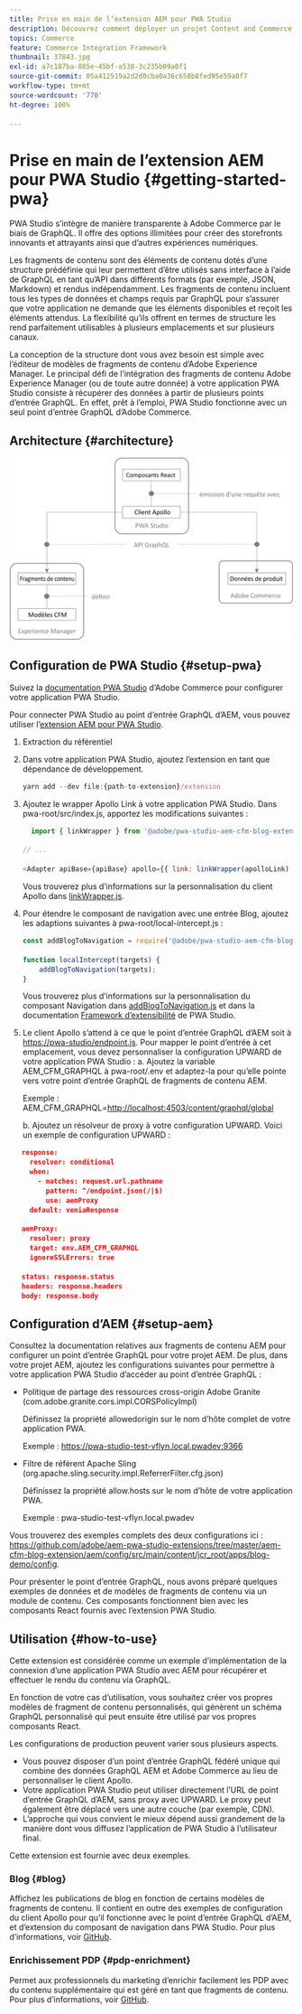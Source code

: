 ```yaml
---
title: Prise en main de l’extension AEM pour PWA Studio
description: Découvrez comment déployer un projet Content and Commerce découplé AEM avec PWA Studio.
topics: Commerce
feature: Commerce Integration Framework
thumbnail: 37843.jpg
exl-id: a7c187ba-885e-45bf-a538-3c235b09a0f1
source-git-commit: 05a412519a2d2d0cba0a36c658b8fed95e59a0f7
workflow-type: tm+mt
source-wordcount: '770'
ht-degree: 100%

---
```


# Prise en main de l’extension AEM pour PWA Studio {#getting-started-pwa}

PWA Studio s’intègre de manière transparente à Adobe Commerce par le biais de GraphQL. Il offre des options illimitées pour créer des storefronts innovants et attrayants ainsi que d’autres expériences numériques.

Les fragments de contenu sont des éléments de contenu dotés d’une structure prédéfinie qui leur permettent d’être utilisés sans interface à l’aide de GraphQL en tant qu’API dans différents formats (par exemple, JSON, Markdown) et rendus indépendamment. Les fragments de contenu incluent tous les types de données et champs requis par GraphQL pour s’assurer que votre application ne demande que les éléments disponibles et reçoit les éléments attendus. La flexibilité qu’ils offrent en termes de structure les rend parfaitement utilisables à plusieurs emplacements et sur plusieurs canaux.

La conception de la structure dont vous avez besoin est simple avec l’éditeur de modèles de fragments de contenu d’Adobe Experience Manager. Le principal défi de l’intégration des fragments de contenu Adobe Experience Manager (ou de toute autre donnée) à votre application PWA Studio consiste à récupérer des données à partir de plusieurs points d’entrée GraphQL. En effet, prêt à l’emploi, PWA Studio fonctionne avec un seul point d’entrée GraphQL d’Adobe Commerce.

## Architecture {#architecture}

![Architecture découplée PWA](/help/commerce-cloud/assets/PWA-Studio_Architecture.png)

## Configuration de PWA Studio {#setup-pwa}

Suivez la [documentation PWA Studio](https://developer.adobe.com/commerce/pwa-studio/tutorials/) d‘Adobe Commerce pour configurer votre application PWA Studio.

Pour connecter PWA Studio au point d’entrée GraphQL d’AEM, vous pouvez utiliser l’[extension AEM pour PWA Studio](https://github.com/adobe/aem-pwa-studio-extensions).

1. Extraction du référentiel

1. Dans votre application PWA Studio, ajoutez l’extension en tant que dépendance de développement.

   ```javascript
   yarn add --dev file:{path-to-extension}/extension
   ```

1. Ajoutez le wrapper Apollo Link à votre application PWA Studio. Dans pwa-root/src/index.js, apportez les modifications suivantes :

   ```javascript
     import { linkWrapper } from '@adobe/pwa-studio-aem-cfm-blog-extension';
   
   // ...
   
   <Adapter apiBase={apiBase} apollo={{ link: linkWrapper(apolloLink) }} store={store}>
   ```

   Vous trouverez plus d’informations sur la personnalisation du client Apollo dans [linkWrapper.js](https://github.com/adobe/aem-pwa-studio-extensions/blob/master/aem-cfm-blog-extension/extension/src/linkWrapper.js).

1. Pour étendre le composant de navigation avec une entrée Blog, ajoutez les adaptions suivantes à pwa-root/local-intercept.js :

   ```javascript
   const addBlogToNavigation = require('@adobe/pwa-studio-aem-cfm-blog-extension/src/addBlogToNavigation');
   
   function localIntercept(targets) {
       addBlogToNavigation(targets);
   }    
   ```

   Vous trouverez plus d’informations sur la personnalisation du composant Navigation dans [addBlogToNavigation.js](https://github.com/adobe/aem-pwa-studio-extensions/blob/master/aem-cfm-blog-extension/extension/src/addBlogToNavigation.js) et dans la documentation [Framework d’extensibilité](https://developer.adobe.com/commerce/pwa-studio/guides/general-concepts/extensibility/) de PWA Studio.

1. Le client Apollo s’attend à ce que le point d’entrée GraphQL d’AEM soit à <https://pwa-studio/endpoint.js>. Pour mapper le point d’entrée à cet emplacement, vous devez personnaliser la configuration UPWARD de votre application PWA Studio :
a. Ajoutez la variable AEM_CFM_GRAPHQL à pwa-root/.env et adaptez-la pour qu’elle pointe vers votre point d’entrée GraphQL de fragments de contenu AEM.

   Exemple : AEM_CFM_GRAPHQL=<http://localhost:4503/content/graphql/global>

   b. Ajoutez un résolveur de proxy à votre configuration UPWARD. Voici un exemple de configuration UPWARD :

```json
   response:
     resolver: conditional
     when:
       - matches: request.url.pathname
         pattern: ^/endpoint.json(/|$)
         use: aemProxy
     default: veniaResponse

   aemProxy:
     resolver: proxy
     target: env.AEM_CFM_GRAPHQL
     ignoreSSLErrors: true

   status: response.status
   headers: response.headers
   body: response.body
```

## Configuration d’AEM {#setup-aem}

Consultez la documentation relatives aux fragments de contenu AEM pour configurer un point d’entrée GraphQL pour votre projet AEM. De plus, dans votre projet AEM, ajoutez les configurations suivantes pour permettre à votre application PWA Studio d’accéder au point d’entrée GraphQL :

* Politique de partage des ressources cross-origin Adobe Granite (com.adobe.granite.cors.impl.CORSPolicyImpl)

   Définissez la propriété allowedorigin sur le nom d’hôte complet de votre application PWA.

   Exemple : <https://pwa-studio-test-vflyn.local.pwadev:9366>

* Filtre de référent Apache Sling (org.apache.sling.security.impl.ReferrerFilter.cfg.json)

   Définissez la propriété allow.hosts sur le nom d’hôte de votre application PWA.

   Exemple : pwa-studio-test-vflyn.local.pwadev

Vous trouverez des exemples complets des deux configurations ici : <https://github.com/adobe/aem-pwa-studio-extensions/tree/master/aem-cfm-blog-extension/aem/config/src/main/content/jcr_root/apps/blog-demo/config>.

Pour présenter le point d’entrée GraphQL, nous avons préparé quelques exemples de données et de modèles de fragments de contenu via un module de contenu. Ces composants fonctionnent bien avec les composants React fournis avec l’extension PWA Studio.

## Utilisation {#how-to-use}

Cette extension est considérée comme un exemple d’implémentation de la connexion d’une application PWA Studio avec AEM pour récupérer et effectuer le rendu du contenu via GraphQL.

En fonction de votre cas d’utilisation, vous souhaitez créer vos propres modèles de fragment de contenu personnalisés, qui génèrent un schéma GraphQL personnalisé qui peut ensuite être utilisé par vos propres composants React.

Les configurations de production peuvent varier sous plusieurs aspects.

* Vous pouvez disposer d’un point d’entrée GraphQL fédéré unique qui combine des données GraphQL AEM et Adobe Commerce au lieu de personnaliser le client Apollo.
* Votre application PWA Studio peut utiliser directement l’URL de point d’entrée GraphQL d’AEM, sans proxy avec UPWARD. Le proxy peut également être déplacé vers une autre couche (par exemple, CDN).
* L’approche qui vous convient le mieux dépend aussi grandement de la manière dont vous diffusez l’application de PWA Studio à l’utilisateur final.

Cette extension est fournie avec deux exemples.

### Blog {#blog}

Affichez les publications de blog en fonction de certains modèles de fragments de contenu. Il contient en outre des exemples de configuration du client Apollo pour qu’il fonctionne avec le point d’entrée GraphQL d’AEM, et d’extension du composant de navigation dans PWA Studio. Pour plus d’informations, voir [GitHub](https://github.com/adobe/aem-pwa-studio-extensions/tree/master/aem-cfm-blog-extension).

### Enrichissement PDP {#pdp-enrichment}

Permet aux professionnels du marketing d’enrichir facilement les PDP avec du contenu supplémentaire qui est géré en tant que fragments de contenu. Pour plus d’informations, voir [GitHub](https://github.com/adobe/aem-pwa-studio-extensions/tree/master/aem-cif-product-page-extension).
